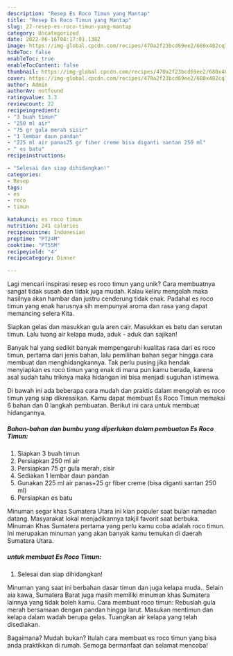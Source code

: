```yaml
---
description: "Resep Es Roco Timun yang Mantap"
title: "Resep Es Roco Timun yang Mantap"
slug: 27-resep-es-roco-timun-yang-mantap
category: Uncategorized
date: 2022-06-16T08:17:01.138Z
image: https://img-global.cpcdn.com/recipes/470a2f23bcd69ee2/680x482cq70/es-roco-timun-foto-resep-utama.jpg
hideToc: false
enableToc: true
enableTocContent: false
thumbnail: https://img-global.cpcdn.com/recipes/470a2f23bcd69ee2/680x482cq70/es-roco-timun-foto-resep-utama.jpg
cover: https://img-global.cpcdn.com/recipes/470a2f23bcd69ee2/680x482cq70/es-roco-timun-foto-resep-utama.jpg
author: Admin
authorAv: notfound
ratingvalue: 3.3
reviewcount: 22
recipeingredient:
- "3 buah timun"
- "250 ml air"
- "75 gr gula merah sisir"
- "1 lembar daun pandan"
- "225 ml air panas25 gr fiber creme bisa diganti santan 250 ml"
- " es batu"
recipeinstructions:

- "Selesai dan siap dihidangkan!"
categories:
- Resep
tags:
- es
- roco
- timun

katakunci: es roco timun 
nutrition: 241 calories
recipecuisine: Indonesian
preptime: "PT24M"
cooktime: "PT55M"
recipeyield: "4"
recipecategory: Dinner

---
```





Lagi mencari inspirasi resep es roco timun yang unik? Cara membuatnya sangat tidak susah dan tidak juga mudah. Kalau keliru mengolah maka hasilnya akan hambar dan justru cenderung tidak enak. Padahal es roco timun yang enak harusnya sih mempunyai aroma dan rasa yang dapat memancing selera Kita.





Siapkan gelas dan masukkan gula aren cair. Masukkan es batu dan serutan timun. Lalu tuang air kelapa muda, aduk - aduk dan sajikan!

Banyak hal yang sedikit banyak mempengaruhi kualitas rasa dari es roco timun, pertama dari jenis bahan, lalu pemilihan bahan segar hingga cara membuat dan menghidangkannya. Tak perlu pusing jika hendak menyiapkan es roco timun yang enak di mana pun kamu berada, karena asal sudah tahu triknya maka hidangan ini bisa menjadi suguhan istimewa.






Di bawah ini ada beberapa cara mudah dan praktis dalam mengolah es roco timun yang siap dikreasikan. Kamu dapat membuat Es Roco Timun memakai 6 bahan dan 0 langkah pembuatan. Berikut ini cara untuk membuat hidangannya.

<!--inarticleads1-->

##### Bahan-bahan dan bumbu yang diperlukan dalam pembuatan Es Roco Timun:

1. Siapkan 3 buah timun
1. Persiapkan 250 ml air
1. Persiapkan 75 gr gula merah, sisir
1. Sediakan 1 lembar daun pandan
1. Gunakan 225 ml air panas+25 gr fiber creme (bisa diganti santan 250 ml)
1. Persiapkan  es batu


Minuman segar khas Sumatera Utara ini kian populer saat bulan ramadan datang. Masyarakat lokal menjadikannya takjil favorit saat berbuka. MInuman Khas Sumatera pertama yang perlu kamu coba adalah roco timun. Ini merupakan minuman yang akan banyak kamu temukan di daerah Sumatera Utara. 

<!--inarticleads2-->

#####  untuk membuat Es Roco Timun:


1. Selesai dan siap dihidangkan!

Minuman yang saat ini berbahan dasar timun dan juga kelapa muda.. Selain aia kawa, Sumatera Barat juga masih memiliki minuman khas Sumatera lainnya yang tidak boleh kamu. Cara membuat roco timun: Rebuslah gula merah bersamaan dengan pandan hingga larut. Masukan mentimun dan kelapa dalam wadah berupa gelas. Tuangkan air kelapa yang telah disediakan. 

Bagaimana? Mudah bukan? Itulah cara membuat es roco timun yang bisa anda praktikkan di rumah. Semoga bermanfaat dan selamat mencoba!
